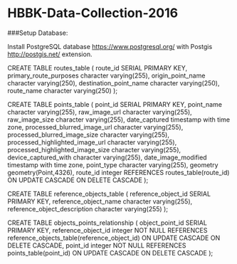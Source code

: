# HBBK-Data-Collection-2016


###Setup Database:

Install PostgreSQL database https://www.postgresql.org/ with Postgis http://postgis.net/ extension.

CREATE TABLE routes_table (
    route_id SERIAL PRIMARY KEY,
    primary_route_purposes character varying(255),
    origin_point_name character varying(250),
    destination_point_name character varying(250),
    route_name character varying(250)
);

CREATE TABLE points_table (
    point_id SERIAL PRIMARY KEY,
    point_name character varying(255),
    raw_image_url character varying(255),
    raw_image_size character varying(255),
    date_captured timestamp with time zone,
    processed_blurred_image_url character varying(255),
    processed_blurred_image_size character varying(255),
    processed_highlighted_image_url character varying(255),
    processed_highlighted_image_size character varying(255),
    device_captured_with character varying(255),
    date_image_modified timestamp with time zone,
    point_type character varying(255),
    geometry geometry(Point,4326),
    route_id integer REFERENCES routes_table(route_id) ON UPDATE CASCADE ON DELETE CASCADE
);


CREATE TABLE reference_objects_table (
    reference_object_id SERIAL PRIMARY KEY,
    reference_object_name character varying(255),
    reference_object_description character varying(255)
);



CREATE TABLE objects_points_relationship (
    object_point_id SERIAL PRIMARY KEY,
    reference_object_id integer NOT NULL REFERENCES reference_objects_table(reference_object_id) ON UPDATE CASCADE ON DELETE CASCADE,
    point_id integer NOT NULL REFERENCES points_table(point_id) ON UPDATE CASCADE ON DELETE CASCADE
);
